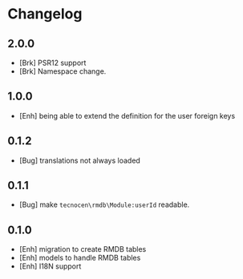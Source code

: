 Changelog
=========

2.0.0
-----

- [Brk] PSR12 support
- [Brk] Namespace change.

1.0.0
-----
- [Enh] being able to extend the definition for the user foreign keys

0.1.2
-----

- [Bug] translations not always loaded


0.1.1
-----

- [Bug] make `tecnocen\rmdb\Module:userId` readable.

0.1.0
-----

- [Enh] migration to create RMDB tables
- [Enh] models to handle RMDB tables
- [Enh] I18N support
